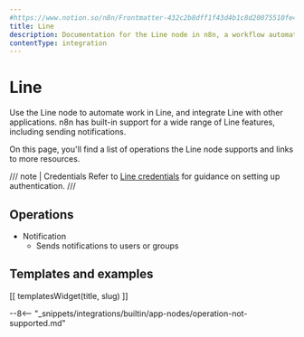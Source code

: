 ```yaml
---
#https://www.notion.so/n8n/Frontmatter-432c2b8dff1f43d4b1c8d20075510fe4
title: Line
description: Documentation for the Line node in n8n, a workflow automation platform. Includes details of operations and configuration, and links to examples and credentials information.
contentType: integration
---
```


# Line

Use the Line node to automate work in Line, and integrate Line with other applications. n8n has built-in support for a wide range of Line features, including sending notifications. 

On this page, you'll find a list of operations the Line node supports and links to more resources.

/// note | Credentials
Refer to [Line credentials](/integrations/builtin/credentials/line/) for guidance on setting up authentication. 
///

## Operations

* Notification
    * Sends notifications to users or groups

## Templates and examples

<!-- see https://www.notion.so/n8n/Pull-in-templates-for-the-integrations-pages-37c716837b804d30a33b47475f6e3780 -->
[[ templatesWidget(title, slug) ]]

--8<-- "_snippets/integrations/builtin/app-nodes/operation-not-supported.md"
